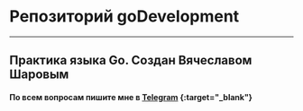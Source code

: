 # **Репозиторий goDevelopment**

----

## Практика языка Go. Создан Вячеславом Шаровым

#### По всем вопросам пишите мне в [Telegram](https://t.me/Marpa3D "Marpa3D") {:target="_blank"}
